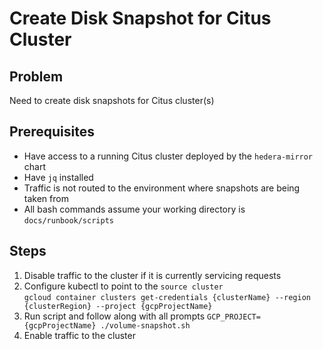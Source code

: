 # Create Disk Snapshot for Citus Cluster

## Problem

Need to create disk snapshots for Citus cluster(s)

## Prerequisites

- Have access to a running Citus cluster deployed by the `hedera-mirror` chart
- Have `jq` installed
- Traffic is not routed to the environment where snapshots are being taken from
- All bash commands assume your working directory is `docs/runbook/scripts`

## Steps

1. Disable traffic to the cluster if it is currently servicing requests
2. Configure kubectl to point to the `source cluster`
   <br>
   `gcloud container clusters get-credentials {clusterName} --region {clusterRegion} --project {gcpProjectName}`
3. Run script and follow along with all prompts
   `GCP_PROJECT={gcpProjectName} ./volume-snapshot.sh`
4. Enable traffic to the cluster
